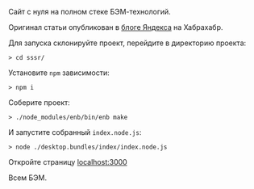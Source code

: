 Сайт с нуля на полном стеке БЭМ-технологий.

Оригинал статьи опубликован в <a href="//habrahabr.ru/company/yandex/blog/251473/">блоге Яндекса</a> на Хабрахабр.

Для запуска склонируйте проект, перейдите в директорию проекта:

```
> cd sssr/
```

Установите `npm` зависимости:

```
> npm i
```

Соберите проект:
```
> ./node_modules/enb/bin/enb make
```

И запустите собранный `index.node.js`:

```
> node ./desktop.bundles/index/index.node.js
```

Откройте страницу [localhost:3000](http://localhost:3000)

Всем БЭМ.
